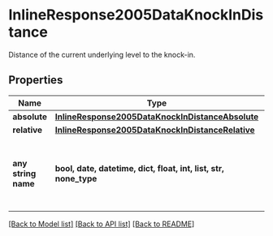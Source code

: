 # InlineResponse2005DataKnockInDistance

Distance of the current underlying level to the knock-in.

## Properties
Name | Type | Description | Notes
------------ | ------------- | ------------- | -------------
**absolute** | [**InlineResponse2005DataKnockInDistanceAbsolute**](InlineResponse2005DataKnockInDistanceAbsolute.md) |  | [optional] 
**relative** | [**InlineResponse2005DataKnockInDistanceRelative**](InlineResponse2005DataKnockInDistanceRelative.md) |  | [optional] 
**any string name** | **bool, date, datetime, dict, float, int, list, str, none_type** | any string name can be used but the value must be the correct type | [optional]

[[Back to Model list]](../README.md#documentation-for-models) [[Back to API list]](../README.md#documentation-for-api-endpoints) [[Back to README]](../README.md)


